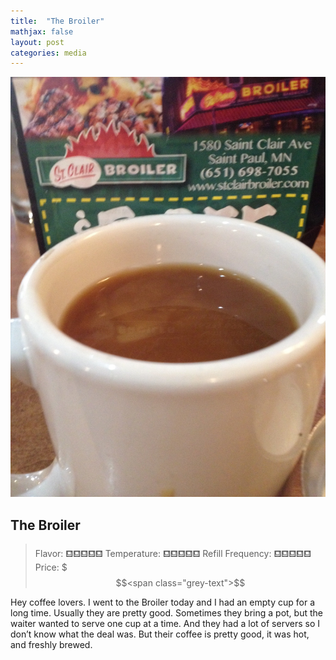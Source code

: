 ```yaml
---
title:  "The Broiler"
mathjax: false
layout: post
categories: media
---
```


![Broiler](/assets/images/broiler.JPG)


## The Broiler
>
>Flavor:             &#9982;&#9982;&#9982;<span class="grey-text">&#9982;&#9982;</span>
>Temperature:        &#9982;&#9982;&#9982;<span class="grey-text">&#9982;&#9982;</span>
>Refill Frequency:   &#9982;&#9982;<span class="grey-text">&#9982;&#9982;&#9982;</span>
>Price:              $$$<span class="grey-text">$$</span>
>
Hey coffee lovers. I went to the Broiler today and I had an empty cup for a long time. Usually they are pretty good. Sometimes they bring a pot, but the waiter wanted to serve one cup at a time. And they had a lot of servers so I don’t know what the deal was. But their coffee is pretty good, it was hot, and freshly brewed.